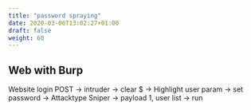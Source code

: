 ```yaml
---
title: "password spraying"
date: 2020-03-06T13:02:27+01:00
draft: false
weight: 60
---
```


## Web with Burp

Website login POST -> intruder -> clear $ -> Highlight user param -> set password -> Attacktype Sniper -> payload 1, user list -> run
